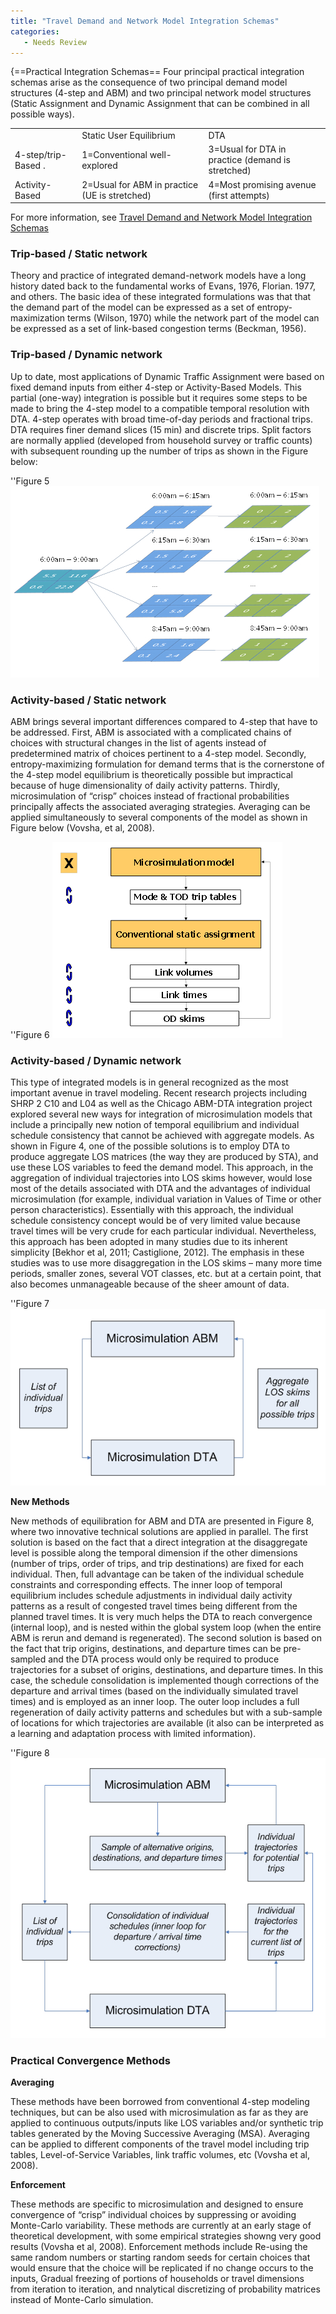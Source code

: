 ```yaml
---
title: "Travel Demand and Network Model Integration Schemas"
categories:
   - Needs Review
---
```


{==Practical Integration Schemas==
Four principal practical integration schemas arise as the consequence of two principal demand model structures (4-step and ABM) and two principal network model structures (Static Assignment and Dynamic Assignment that can be combined in all possible ways).

|                     |                                               |                                                   |
|---------------------|-----------------------------------------------|---------------------------------------------------|
|                     | Static User Equilibrium                       | DTA                                               |
| 4-step/trip-Based . | 1=Conventional well-explored                  | 3=Usual for DTA in practice (demand is stretched) |
| Activity-Based      | 2=Usual for ABM in practice (UE is stretched) | 4=Most promising avenue (first attempts)          |

For more information, see [Travel Demand and Network Model Integration Schemas](Travel_Demand_and_Network_Model_Integration_Schemas)

### Trip-based / Static network

Theory and practice of integrated demand-network models have a long history dated back to the fundamental works of Evans, 1976, Florian. 1977, and others. The basic idea of these integrated formulations was that that the demand part of the model can be expressed as a set of entropy-maximization terms (Wilson, 1970) while the network part of the model can be expressed as a set of link-based congestion terms (Beckman, 1956).

### Trip-based / Dynamic network

Up to date, most applications of Dynamic Traffic Assignment were based on fixed demand inputs from either 4-step or Activity-Based Models. This partial (one-way) integration is possible but it requires some steps to be made to bring the 4-step model to a compatible temporal resolution with DTA. 4-step operates with broad time-of-day periods and fractional trips. DTA requires finer demand slices (15 min) and discrete trips. Split factors are normally applied (developed from household survey or traffic counts) with subsequent rounding up the number of trips as shown in the Figure below:

''Figure 5
![](IntegerizingTripTables.jpg "fig:IntegerizingTripTables.jpg")

### Activity-based / Static network

ABM brings several important differences compared to 4-step that have to be addressed. First, ABM is associated with a complicated chains of choices with structural changes in the list of agents instead of predetermined matrix of choices pertinent to a 4-step model. Secondly, entropy-maximizing formulation for demand terms that is the cornerstone of the 4-step model equilibrium is theoretically possible but impractical because of huge dimensionality of daily activity patterns. Thirdly, microsimulation of “crisp” choices instead of fractional probabilities principally affects the associated averaging strategies. Averaging can be applied simultaneously to several components of the model as shown in Figure below (Vovsha, et al, 2008).

''Figure 6
![](AveragingMethods.jpg "fig:AveragingMethods.jpg")

### Activity-based / Dynamic network

This type of integrated models is in general recognized as the most important avenue in travel modeling. Recent research projects including SHRP 2 C10 and L04 as well as the Chicago ABM-DTA integration project explored several new ways for integration of microsimulation models that include a principally new notion of temporal equilibrium and individual schedule consistency that cannot be achieved with aggregate models. As shown in Figure 4, one of the possible solutions is to employ DTA to produce aggregate LOS matrices (the way they are produced by STA), and use these LOS variables to feed the demand model. This approach, in the aggregation of individual trajectories into LOS skims however, would lose most of the details associated with DTA and the advantages of individual microsimulation (for example, individual variation in Values of Time or other person characteristics). Essentially with this approach, the individual schedule consistency concept would be of very limited value because travel times will be very crude for each particular individual. Nevertheless, this approach has been adopted in many studies due to its inherent simplicity \[Bekhor et al, 2011; Castiglione, 2012\]. The emphasis in these studies was to use more disaggregation in the LOS skims – many more time periods, smaller zones, several VOT classes, etc. but at a certain point, that also becomes unmanageable because of the sheer amount of data.

''Figure 7
![](ABMDTAIntegrationAggregateFeedback.jpg "fig:ABMDTAIntegrationAggregateFeedback.jpg")

**New Methods**

New methods of equilibration for ABM and DTA are presented in Figure 8, where two innovative technical solutions are applied in parallel. The first solution is based on the fact that a direct integration at the disaggregate level is possible along the temporal dimension if the other dimensions (number of trips, order of trips, and trip destinations) are fixed for each individual. Then, full advantage can be taken of the individual schedule constraints and corresponding effects. The inner loop of temporal equilibrium includes schedule adjustments in individual daily activity patterns as a result of congested travel times being different from the planned travel times. It is very much helps the DTA to reach convergence (internal loop), and is nested within the global system loop (when the entire ABM is rerun and demand is regenerated). The second solution is based on the fact that trip origins, destinations, and departure times can be pre-sampled and the DTA process would only be required to produce trajectories for a subset of origins, destinations, and departure times. In this case, the schedule consolidation is implemented though corrections of the departure and arrival times (based on the individually simulated travel times) and is employed as an inner loop. The outer loop includes a full regeneration of daily activity patterns and schedules but with a sub-sample of locations for which trajectories are available (it also can be interpreted as a learning and adaptation process with limited information).

''Figure 8
![](NewIntegrationMethods.jpg "fig:NewIntegrationMethods.jpg")

### Practical Convergence Methods

**Averaging**

These methods have been borrowed from conventional 4-step modeling techniques, but can be also used with microsimulation as far as they are applied to continuous outputs/inputs like LOS variables and/or synthetic trip tables generated by the Moving Successive Averaging (MSA). Averaging can be applied to different components of the travel model including trip tables, Level-of-Service Variables, link traffic volumes, etc (Vovsha et al, 2008).

**Enforcement**

These methods are specific to microsimulation and designed to ensure convergence of “crisp” individual choices by suppressing or avoiding Monte-Carlo variability. These methods are currently at an early stage of theoretical development, with some empirical strategies showng very good results (Vovsha et al, 2008). Enforcement methods include Re-using the same random numbers or starting random seeds for certain choices that would ensure that the choice will be replicated if no change occurs to the inputs, Gradual freezing of portions of households or travel dimensions from iteration to iteration, and nnalytical discretizing of probability matrices instead of Monte-Carlo simulation.


